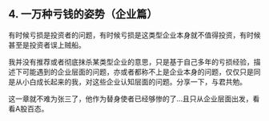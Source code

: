 ## 4. 一万种亏钱的姿势（企业篇）
有时候亏损是投资者的问题，有时候亏损是这类型企业本身就不值得投资，有时候甚至是投资者误上贼船。

我并没有推荐或者彻底抹杀某类型企业的意思，只是基于自己多年的亏损经验，描述下可能遇到的企业层面的问题，亦或者都称不上是企业本身的问题，仅仅只是同是从小白成长起来的我，对这些企业认知层面的问题。分享一下，与君共勉。

这一章就不难为张三了，他作为替身使者已经够惨的了...且只从企业层面出发，看看A股百态。
